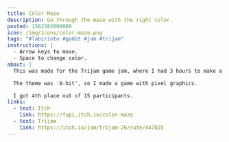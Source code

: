 ```yaml
---
title: Color Maze
description: Go through the maze with the right color.
posted: 1562382000000
icon: /img/icons/color-maze.png
tags: "#labirinto #godot #jam #trijam"
instructions: |
  - Arrow keys to move.
  - Space to change color.
about: |
  This was made for the Trijam game jam, where I had 3 hours to make a game.

  The theme was '8-bit', so I made a game with pixel graphics.

  I got 4th place out of 15 participants.
links:
  - text: Itch
    link: https://fupi.itch.io/color-maze
  - text: Trijam
    link: https://itch.io/jam/trijam-26/rate/447025
---
```


<itch url="https://itch.io/embed-upload/1524734?color=2d2d2d"></itch>
